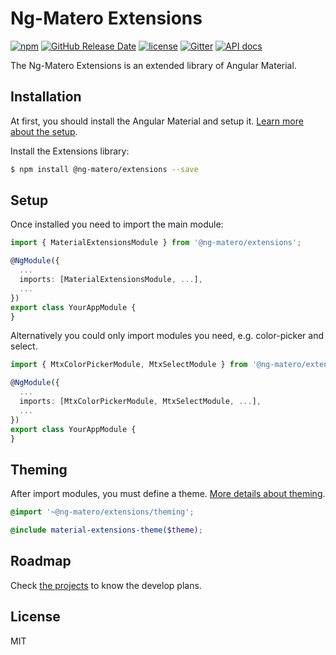 # Ng-Matero Extensions

[![npm](https://img.shields.io/npm/v/@ng-matero/extensions.svg)](https://www.npmjs.com/package/@ng-matero/extensions)
[![GitHub Release Date](https://img.shields.io/github/release-date/ng-matero/extensions)](https://github.com/ng-matero/extensions/releases)
[![license](https://img.shields.io/github/license/mashape/apistatus.svg)](https://github.com/ng-matero/extensions/blob/dev/LICENSE)
[![Gitter](https://img.shields.io/gitter/room/ng-matero/extensions.svg)](https://gitter.im/matero-io/extensions)
[![API docs](https://img.shields.io/badge/API%20docs-gitbook-red)](https://nzbin.gitbook.io/material-extensions/)

The Ng-Matero Extensions is an extended library of Angular Material.

## Installation

At first, you should install the Angular Material and setup it. [Learn more about the setup](https://material.angular.io/guide/getting-started).

Install the Extensions library:

```bash
$ npm install @ng-matero/extensions --save
```

## Setup

Once installed you need to import the main module:

```ts
import { MaterialExtensionsModule } from '@ng-matero/extensions';

@NgModule({
  ...
  imports: [MaterialExtensionsModule, ...],
  ...
})
export class YourAppModule {
}
```

Alternatively you could only import modules you need, e.g. color-picker and select.

```ts
import { MtxColorPickerModule, MtxSelectModule } from '@ng-matero/extensions';

@NgModule({
  ...
  imports: [MtxColorPickerModule, MtxSelectModule, ...],
  ...
})
export class YourAppModule {
}
```

## Theming

After import modules, you must define a theme. [More details about theming](https://material.angular.io/guide/theming).

```scss
@import '~@ng-matero/extensions/theming';

@include material-extensions-theme($theme);
```

## Roadmap

Check [the projects](https://github.com/ng-matero/extensions/projects) to know the develop plans.

## License

MIT
